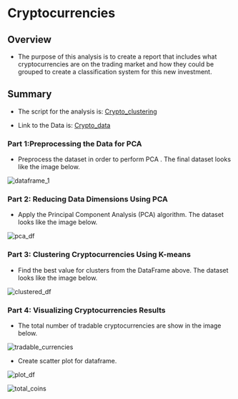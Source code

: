 # Cryptocurrencies

## Overview

- The purpose of this analysis is to create a report that includes what cryptocurrencies are on the trading market and how they could be grouped to create a classification system for this new investment.


## Summary

- The script for the analysis is: [Crypto_clustering]()

- Link to the Data is: [Crypto_data]()

### Part 1:Preprocessing the Data for PCA

- Preprocess the dataset in order to perform PCA . The final dataset looks like the image below.

![dataframe_1]()

### Part 2: Reducing Data Dimensions Using PCA

- Apply the Principal Component Analysis (PCA) algorithm. The dataset looks like the image below.

![pca_df]()

### Part 3: Clustering Cryptocurrencies Using K-means

- Find the best value for clusters from the DataFrame above. The dataset looks like the image below.

![clustered_df]() 

### Part 4: Visualizing Cryptocurrencies Results

- The total number of tradable cryptocurrencies are show in the image below.

![tradable_currencies]()

- Create scatter plot for dataframe.

![plot_df]()

![total_coins]()
